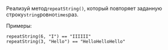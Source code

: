 Реализуй метод`repeatString()`, который повторяет заданную строку`string`ровно`times`раз.

Примеры:

```
repeatString(6, "I") == "IIIIII"
repeatString(3, "Hello") == "HelloHelloHello"
```